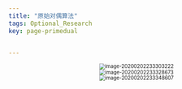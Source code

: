 ```yaml
---
title: "原始对偶算法"
tags: Optional_Research
key: page-primedual


---
```




<!--more-->

<center><img src="../../../assets/images/image-20200202233303222.png" alt="image-20200202233303222" style="zoom:70%;" /></center>

<center><img src="../../../assets/images/image-20200202233328673.png" alt="image-20200202233328673" style="zoom:70%;" /></center>

<center><img src="../../../assets/images/image-20200202233348607.png" alt="image-20200202233348607" style="zoom:70%;" /></center>

